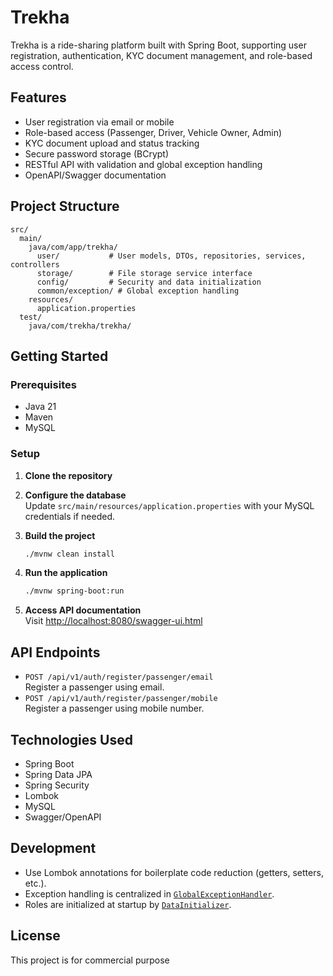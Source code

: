 # Trekha

Trekha is a ride-sharing platform built with Spring Boot, supporting user registration, authentication, KYC document management, and role-based access control.

## Features

- User registration via email or mobile
- Role-based access (Passenger, Driver, Vehicle Owner, Admin)
- KYC document upload and status tracking
- Secure password storage (BCrypt)
- RESTful API with validation and global exception handling
- OpenAPI/Swagger documentation

## Project Structure

```
src/
  main/
    java/com/app/trekha/
      user/           # User models, DTOs, repositories, services, controllers
      storage/        # File storage service interface
      config/         # Security and data initialization
      common/exception/ # Global exception handling
    resources/
      application.properties
  test/
    java/com/trekha/trekha/
```

## Getting Started

### Prerequisites

- Java 21
- Maven
- MySQL

### Setup

1. **Clone the repository**
2. **Configure the database**  
   Update `src/main/resources/application.properties` with your MySQL credentials if needed.
3. **Build the project**

   ```sh
   ./mvnw clean install
   ```

4. **Run the application**

   ```sh
   ./mvnw spring-boot:run
   ```

5. **Access API documentation**  
   Visit [http://localhost:8080/swagger-ui.html](http://localhost:8080/swagger-ui.html)

## API Endpoints

- `POST /api/v1/auth/register/passenger/email`  
  Register a passenger using email.
- `POST /api/v1/auth/register/passenger/mobile`  
  Register a passenger using mobile number.

## Technologies Used

- Spring Boot
- Spring Data JPA
- Spring Security
- Lombok
- MySQL
- Swagger/OpenAPI

## Development

- Use Lombok annotations for boilerplate code reduction (getters, setters, etc.).
- Exception handling is centralized in [`GlobalExceptionHandler`](src/main/java/com/app/trekha/common/exception/GlobalExceptionHandler.java).
- Roles are initialized at startup by [`DataInitializer`](src/main/java/com/app/trekha/config/DataInitializer.java).

## License

This project is for commercial purpose
